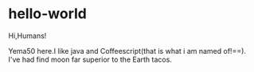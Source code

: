 # hello-world

Hi,Humans!

Yema50 here.I like java and Coffeescript(that is what i am named of!==).
I've had find moon far superior to the Earth tacos.
